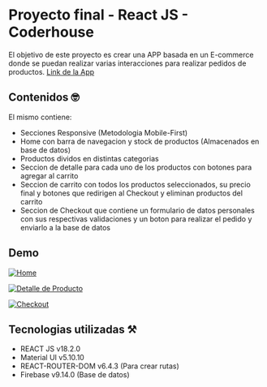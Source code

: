 # Proyecto final - React JS - Coderhouse 
El objetivo de este proyecto es crear una APP basada en un E-commerce donde se puedan realizar varias interacciones para realizar pedidos de productos.
[Link de la App](https://proyecto-final-react-ecommerce.web.app/ "Proyecto Final")

## Contenidos 🤓
El mismo contiene:
- Secciones Responsive (Metodologia Mobile-First)
- Home con barra de navegacion y stock de productos (Almacenados en base de datos)
- Productos dividos en distintas categorias
- Seccion de detalle para cada uno de los productos con botones para agregar al carrito
- Seccion de carrito con todos los productos seleccionados, su precio final y botones que redirigen al Checkout y eliminan productos del carrito
- Seccion de Checkout que contiene un formulario de datos personales con sus respectivas validaciones y un boton para realizar el pedido y enviarlo a la base de datos

## Demo

[![Home](https://i.ibb.co/Y83mwsH/Screenshot-2022-11-27-at-18-21-03-React-App.png "Home")](http://https://i.ibb.co/Y83mwsH/Screenshot-2022-11-27-at-18-21-03-React-App.png "Home")

[![Detalle de Producto](https://i.ibb.co/tZ2Rns4/Screenshot-2022-11-27-at-18-42-38-React-App.png "Detalle de Producto")](http://https://i.ibb.co/tZ2Rns4/Screenshot-2022-11-27-at-18-42-38-React-App.png "Detalle de Producto")

[![Checkout](https://i.ibb.co/2n3ckjh/Screenshot-2022-11-27-at-18-43-12-React-App.png "Checkout")](http://https://i.ibb.co/2n3ckjh/Screenshot-2022-11-27-at-18-43-12-React-App.png "Checkout")


## Tecnologias utilizadas ⚒️
- REACT JS v18.2.0
- Material UI v5.10.10
- REACT-ROUTER-DOM v6.4.3 (Para crear rutas)
- Firebase v9.14.0 (Base de datos)
